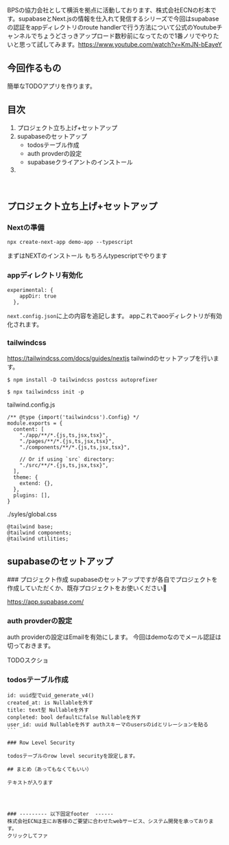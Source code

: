 BPSの協力会社として横浜を拠点に活動しております、株式会社ECNの杉本です。
​
supabaseとNext.jsの情報を仕入れて発信するシリーズで今回はsupabaseの認証をappディレクトリのroute handlerで行う方法について公式のYoutubeチャンネルでちょうどさっきアップロード数秒前になってたので1番ノリでやりたいと思って試してみます。
​
https://www.youtube.com/watch?v=KmJN-bEayeY
​
## 今回作るもの
簡単なTODOアプリを作ります。

## 目次
1. プロジェクト立ち上げ+セットアップ
2. supabaseのセットアップ
   - todosテーブル作成
   - auth provderの設定
   - supabaseクライアントのインストール 
3. 
​
##  プロジェクト立ち上げ+セットアップ

### Nextの準備
```npx create-next-app demo-app --typescript```

​まずはNEXTのインストール
もちろんtypescriptでやります

### appディレクトリ有効化
```
experimental: {
    appDir: true
  },
```
`next.config.json`に上の内容を追記します。
appこれでaooディレクトリが有効化されます。


### tailwindcss
https://tailwindcss.com/docs/guides/nextjs
tailwindのセットアップを行います。
```
$ npm install -D tailwindcss postcss autoprefixer

$ npx tailwindcss init -p
```

tailwind.config.js

```
/** @type {import('tailwindcss').Config} */
module.exports = {
  content: [
    "./app/**/*.{js,ts,jsx,tsx}",
    "./pages/**/*.{js,ts,jsx,tsx}",
    "./components/**/*.{js,ts,jsx,tsx}",
 
    // Or if using `src` directory:
    "./src/**/*.{js,ts,jsx,tsx}",
  ],
  theme: {
    extend: {},
  },
  plugins: [],
}

```

./syles/global.css
```
@tailwind base;
@tailwind components;
@tailwind utilities;
```


## supabaseのセットアップ

​### プロジェクト作成
supabaseのセットアップですが各自でプロジェクトを作成していただくか、既存プロジェクトをお使いください🙏

https://app.supabase.com/

### auth provderの設定
auth providerの設定はEmailを有効にします。
今回はdemoなのでメール認証は切っておきます。

TODOスクショ


### todosテーブル作成

```
id: uuid型でuid_generate_v4()
created_at: is Nullableを外す
title: text型 Nullableを外す
conpleted: bool defaultにfalse Nullableを外す
user_id: uuid Nullableを外す authスキーマのusersのidとリレーションを貼る
​```

### Row Level Security

todosテーブルのrow level securityを設定します。

## まとめ（あってもなくてもいい）
​
テキストが入ります
​
​
​
​
### --------- 以下固定footer  ------
株式会社ECNは主にお客様のご要望に合わせたwebサービス、システム開発を承っております。
クリックしてファ